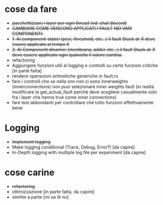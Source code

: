 # cose da fare
- ~~pacchettizzare i layer per ogni thread (vd. chat discord)~~
- ~~CAMBIARE COME VENGONO APPLICATI I FAULT NEI VARI COMPONENTI:~~
- ~~1. Ai componenti statici (pesi, threshold, etc...) il fault Stuck at-X deve essere applicato al tempo 0~~
- ~~2. Ai Componenti dinamici (membrana, adder etc...) il fault Stuck at-X deve essere applicato ogni qualvolta il valore cambia.~~
- refactoring
- Aggiungere funzioni utili al logging e controlli su certe funzioni critiche [in parte fatta]
- rendere operazioni aritmetiche generiche in fault.rs
- fare i controlli che se nella snn non ci sono innerweights (innerconnections) non puoi selezionare inner weights fault 
(in realtà modificare la get_actual_fault perchè deve scegliere casualmente solo fra i layer che hanno true come inner connections)
- fare test abbondanti per controllare che tutto funzioni effettivamente bene


# Logging
- ~~Implement logging~~
- Make logging conditional (Trace, Debug, Error?) [da capire]
- In-Depth logging with multiple log file per experiment [da capire]

# cose carine
- ~~refactoring~~
- ottimizzazione [in parte fatta, da capire]
- simHw a parte [mi sa di no]